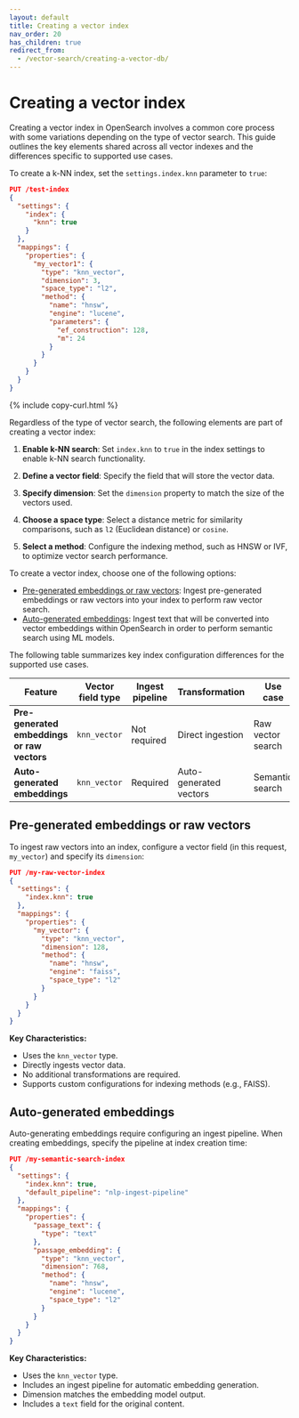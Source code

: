 ```yaml
---
layout: default
title: Creating a vector index
nav_order: 20
has_children: true
redirect_from:
  - /vector-search/creating-a-vector-db/
---
```


# Creating a vector index

Creating a vector index in OpenSearch involves a common core process with some variations depending on the type of vector search. This guide outlines the key elements shared across all vector indexes and the differences specific to supported use cases.

To create a k-NN index, set the `settings.index.knn` parameter to `true`:

```json
PUT /test-index
{
  "settings": {
    "index": {
      "knn": true
    }
  },
  "mappings": {
    "properties": {
      "my_vector1": {
        "type": "knn_vector",
        "dimension": 3,
        "space_type": "l2",
        "method": {
          "name": "hnsw",
          "engine": "lucene",
          "parameters": {
            "ef_construction": 128,
            "m": 24
          }
        }
      }
    }
  }
}
```
{% include copy-curl.html %}


Regardless of the type of vector search, the following elements are part of creating a vector index:

1. **Enable k-NN search**:
   Set `index.knn` to `true` in the index settings to enable k-NN search functionality.

2. **Define a vector field**:
   Specify the field that will store the vector data.

3. **Specify dimension**:
   Set the `dimension` property to match the size of the vectors used.

4. **Choose a space type**:
   Select a distance metric for similarity comparisons, such as `l2` (Euclidean distance) or `cosine`.

5. **Select a method**:
   Configure the indexing method, such as HNSW or IVF, to optimize vector search performance.

To create a vector index, choose one of the following options:

- [Pre-generated embeddings or raw vectors](#pre-generated-embeddings-or-raw-vectors): Ingest pre-generated embeddings or raw vectors into your index to perform raw vector search. 
- [Auto-generated embeddings](#auto-generated-embeddings): Ingest text that will be converted into vector embeddings within OpenSearch in order to perform semantic search using ML models. 


The following table summarizes key index configuration differences for the supported use cases.


| Feature                  | Vector field type | Ingest pipeline | Transformation     | Use case   |
|--------------------------|-----------------------|---------------------|-------------------------|-------------------------|
| **Pre-generated embeddings or raw vectors**   | `knn_vector`         | Not required        | Direct ingestion        | Raw  vector search   |
| **Auto-generated embeddings**      | `knn_vector`         | Required            | Auto-generated vectors  | Semantic search     |

## Pre-generated embeddings or raw vectors

To ingest raw vectors into an index, configure a vector field (in this request, `my_vector`) and specify its `dimension`:

```json
PUT /my-raw-vector-index
{
  "settings": {
    "index.knn": true
  },
  "mappings": {
    "properties": {
      "my_vector": {
        "type": "knn_vector",
        "dimension": 128,
        "method": {
          "name": "hnsw",
          "engine": "faiss",
          "space_type": "l2"
        }
      }
    }
  }
}
```

**Key Characteristics:**
- Uses the `knn_vector` type.
- Directly ingests vector data.
- No additional transformations are required.
- Supports custom configurations for indexing methods (e.g., FAISS).



## Auto-generated embeddings

Auto-generating embeddings require configuring an ingest pipeline. When creating embeddings, specify the pipeline at index creation time:

```json
PUT /my-semantic-search-index
{
  "settings": {
    "index.knn": true,
    "default_pipeline": "nlp-ingest-pipeline"
  },
  "mappings": {
    "properties": {
      "passage_text": {
        "type": "text"
      },
      "passage_embedding": {
        "type": "knn_vector",
        "dimension": 768,  
        "method": {
          "name": "hnsw",
          "engine": "lucene",
          "space_type": "l2"
        }
      }
    }
  }
}
```

**Key Characteristics:**
- Uses the `knn_vector` type.
- Includes an ingest pipeline for automatic embedding generation.
- Dimension matches the embedding model output.
- Includes a `text` field for the original content.

